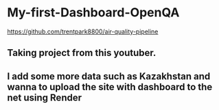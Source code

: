 # My-first-Dashboard-OpenQA

https://github.com/trentpark8800/air-quality-pipeline

## Taking project from this youtuber. 

## I add some more data such as Kazakhstan and wanna to upload the site with dashboard to the net using Render
